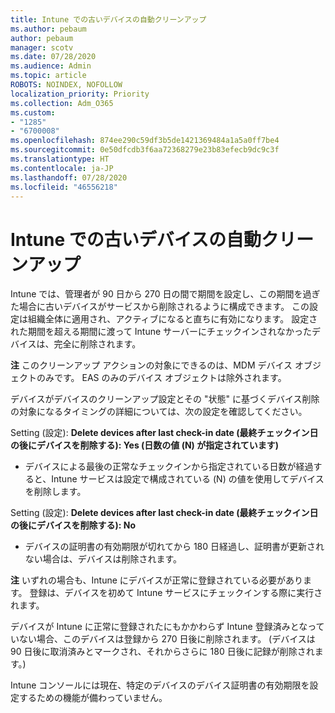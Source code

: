 ```yaml
---
title: Intune での古いデバイスの自動クリーンアップ
ms.author: pebaum
author: pebaum
manager: scotv
ms.date: 07/28/2020
ms.audience: Admin
ms.topic: article
ROBOTS: NOINDEX, NOFOLLOW
localization_priority: Priority
ms.collection: Adm_O365
ms.custom:
- "1285"
- "6700008"
ms.openlocfilehash: 874ee290c59df3b5de1421369484a1a5a0ff7be4
ms.sourcegitcommit: 0e50dfcdb3f6aa72368279e23b83efecb9dc9c3f
ms.translationtype: HT
ms.contentlocale: ja-JP
ms.lasthandoff: 07/28/2020
ms.locfileid: "46556218"
---
```

# <a name="automatic-cleanup-of-stale-devices-in-intune"></a>Intune での古いデバイスの自動クリーンアップ

Intune では、管理者が 90 日から 270 日の間で期間を設定し、この期間を過ぎた場合に古いデバイスがサービスから削除されるように構成できます。 この設定は組織全体に適用され、アクティブになると直ちに有効になります。 設定された期間を超える期間に渡って Intune サーバーにチェックインされなかったデバイスは、完全に削除されます。

**注** このクリーンアップ アクションの対象にできるのは、MDM デバイス オブジェクトのみです。 EAS のみのデバイス オブジェクトは除外されます。

デバイスがデバイスのクリーンアップ設定とその "状態" に基づくデバイス削除の対象になるタイミングの詳細については、次の設定を確認してください。

Setting (設定): **Delete devices after last check-in date (最終チェックイン日の後にデバイスを削除する): Yes (日数の値 (N) が指定されています)**

- デバイスによる最後の正常なチェックインから指定されている日数が経過すると、Intune サービスは設定で構成されている (N) の値を使用してデバイスを削除します。

Setting (設定):  **Delete devices after last check-in date (最終チェックイン日の後にデバイスを削除する): No**

- デバイスの証明書の有効期限が切れてから 180 日経過し、証明書が更新されない場合は、デバイスは削除されます。

**注** いずれの場合も、Intune にデバイスが正常に登録されている必要があります。 登録は、デバイスを初めて Intune サービスにチェックインする際に実行されます。

デバイスが Intune に正常に登録されたにもかかわらず Intune 登録済みとなっていない場合、このデバイスは登録から 270 日後に削除されます。 (デバイスは 90 日後に取消済みとマークされ、それからさらに 180 日後に記録が削除されます。)

Intune コンソールには現在、特定のデバイスのデバイス証明書の有効期限を設定するための機能が備わっていません。